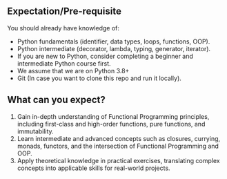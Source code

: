 ## Expectation/Pre-requisite

You should already have knowledge of:
*   Python fundamentals (identifier, data types, loops, functions, OOP).
*   Python intermediate (decorator, lambda, typing, generator, iterator).
*   If you are new to Python, consider completing a beginner and intermediate Python course first.
*   We assume that we are on Python 3.8+
*   Git (In case you want to clone this repo and run it locally).

## What can you expect?

1. Gain in-depth understanding of Functional Programming principles, including first-class and high-order functions, pure functions, and immutability.
2. Learn intermediate and advanced concepts such as closures, currying, monads, functors, and the intersection of Functional Programming and OOP.
3. Apply theoretical knowledge in practical exercises, translating complex concepts into applicable skills for real-world projects.

